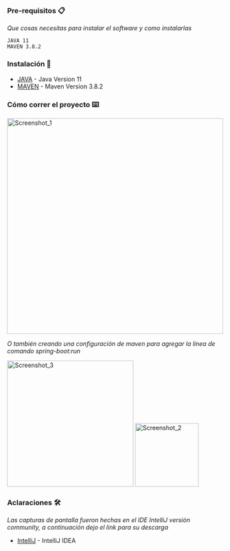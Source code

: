 ### Pre-requisitos 📋

_Que cosas necesitas para instalar el software y como instalarlas_

```
JAVA 11
MAVEN 3.8.2
```
### Instalación 🔧

* [JAVA](https://www.oracle.com/ar/java/technologies/javase-jdk11-downloads.html) - Java Version 11
* [MAVEN](https://maven.apache.org/download.cgi) - Maven Version 3.8.2

### Cómo correr el proyecto ⌨️

<img width="503" alt="Screenshot_1" src="https://user-images.githubusercontent.com/56134133/132606774-8a89111f-4e04-4e53-a744-b9c864be44e2.png">

_O también creando una configuración de maven para agregar la línea de comando spring-boot:run_

<img width="294" alt="Screenshot_3" src="https://user-images.githubusercontent.com/56134133/132606947-68975d4b-6d57-4ad6-8838-46794988c74f.png">
<img width="148" alt="Screenshot_2" src="https://user-images.githubusercontent.com/56134133/132606969-0d13cf6c-fc7c-476a-b975-d50fa158520e.png">

### Aclaraciones 🛠️

_Las capturas de pantalla fueron hechas en el IDE IntelliJ versión community, a continuación dejo el link para su descarga_
* [IntelliJ](https://www.jetbrains.com/idea/download/#section=windows) - IntelliJ IDEA




